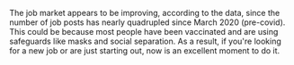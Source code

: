 The job market appears to be improving, according to the data, since the number of job posts has nearly quadrupled since March 2020 (pre-covid). This could be because most people have been vaccinated and are using safeguards like masks and social separation. As a result, if you're looking for a new job or are just starting out, now is an excellent moment to do it.
